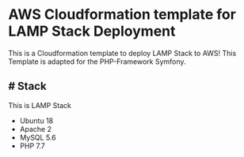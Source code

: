 # AWS Cloudformation template for LAMP Stack Deployment
This is a Cloudformation template to deploy LAMP Stack to AWS! This Template is adapted for the PHP-Framework Symfony.

## # Stack
This is LAMP Stack

- Ubuntu 18
- Apache 2
- MySQL 5.6
- PHP 7.7


